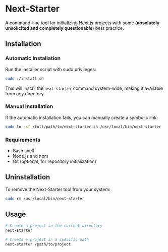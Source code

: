 # Next-Starter

A command-line tool for initializing Next.js projects with some (**absolutely unsolicited and completely questionable**) best practice.

## Installation

### Automatic Installation

Run the installer script with sudo privileges:

```bash
sudo ./install.sh
```

This will install the `next-starter` command system-wide, making it available from any directory.

### Manual Installation

If the automatic installation fails, you can manually create a symbolic link:

```bash
sudo ln -sf /full/path/to/next-starter.sh /usr/local/bin/next-starter
```

### Requirements

- Bash shell
- Node.js and npm
- Git (optional, for repository initialization)

## Uninstallation

To remove the Next-Starter tool from your system:

```bash
sudo rm /usr/local/bin/next-starter
```

## Usage

```bash
# Create a project in the current directory
next-starter

# Create a project in a specific path
next-starter /path/to/project
```
